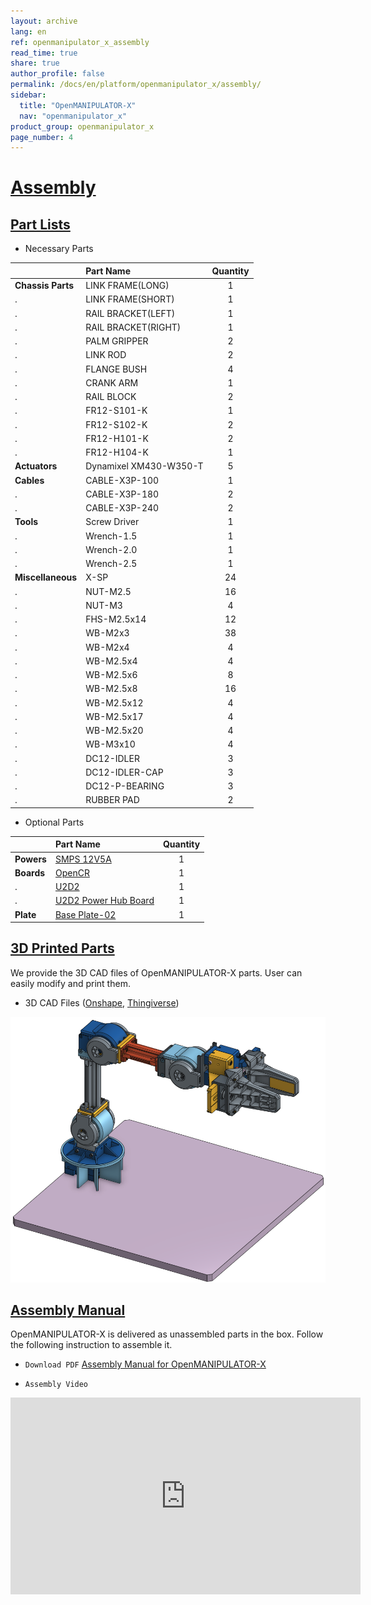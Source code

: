 ```yaml
---
layout: archive
lang: en
ref: openmanipulator_x_assembly
read_time: true
share: true
author_profile: false
permalink: /docs/en/platform/openmanipulator_x/assembly/
sidebar:
  title: "OpenMANIPULATOR-X"
  nav: "openmanipulator_x"
product_group: openmanipulator_x
page_number: 4
---
```


<div style="counter-reset: h1 3"></div>

# [Assembly](#assembly)

## [Part Lists](#part-lists)

- Necessary Parts

|                   | Part Name              | Quantity |
|:------------------|:-----------------------|:--------:|
| **Chassis Parts** | LINK FRAME(LONG)       |    1     |
| .                 | LINK FRAME(SHORT)      |    1     |
| .                 | RAIL BRACKET(LEFT)     |    1     |
| .                 | RAIL BRACKET(RIGHT)    |    1     |
| .                 | PALM GRIPPER           |    2     |
| .                 | LINK ROD               |    2     |
| .                 | FLANGE BUSH            |    4     |
| .                 | CRANK ARM              |    1     |
| .                 | RAIL BLOCK             |    2     |
| .                 | FR12-S101-K            |    1     |
| .                 | FR12-S102-K            |    2     |
| .                 | FR12-H101-K            |    2     |
| .                 | FR12-H104-K            |    1     |
| **Actuators**     | Dynamixel XM430-W350-T |    5     |
| **Cables**        | CABLE-X3P-100          |    1     |
| .                 | CABLE-X3P-180          |    2     |
| .                 | CABLE-X3P-240          |    2     |
| **Tools**         | Screw Driver           |    1     |
| .                 | Wrench-1.5             |    1     |
| .                 | Wrench-2.0             |    1     |
| .                 | Wrench-2.5             |    1     |
| **Miscellaneous** | X-SP                   |    24    |
| .                 | NUT-M2.5               |    16    |
| .                 | NUT-M3                 |    4     |
| .                 | FHS-M2.5x14            |    12    |
| .                 | WB-M2x3                |    38    |
| .                 | WB-M2x4                |    4     |
| .                 | WB-M2.5x4              |    4     |
| .                 | WB-M2.5x6              |    8     |
| .                 | WB-M2.5x8              |    16    |
| .                 | WB-M2.5x12             |    4     |
| .                 | WB-M2.5x17             |    4     |
| .                 | WB-M2.5x20             |    4     |
| .                 | WB-M3x10               |    4     |
| .                 | DC12-IDLER             |    3     |
| .                 | DC12-IDLER-CAP         |    3     |
| .                 | DC12-P-BEARING         |    3     |
| .                 | RUBBER PAD             |    2     |

- Optional Parts

|            | Part Name                                                                                        | Quantity |
|:-----------|:-------------------------------------------------------------------------------------------------|:--------:|
| **Powers** | [SMPS 12V5A](http://www.robotis-shop-en.com/?act=shop_en.goods_view&GS=1369&keyword=smps)        |    1     |
| **Boards** | [OpenCR](http://www.robotis-shop-en.com/?act=shop_en.goods_view&GS=3289&GC=GD0B0100)             |    1     |
| .          | [U2D2](http://www.robotis-shop-en.com/?act=shop_en.goods_view&GS=3288&keyword=u2d2)              |    1     |
| .          | [U2D2 Power Hub Board](http://www.robotis-shop-en.com/?act=shop_en.goods_view&GS=3332&GC=GD0B01) |    1     |
| **Plate**  | [Base Plate-02](http://www.robotis-shop-en.com/?act=shop_en.goods_view&GS=3331)                  |    1     |


<!-- - [Parts of OpenMANIPULATOR-X](https://docs.google.com/a/robotis.com/spreadsheets/d/1h46Vw3amU0FZl3JSRS42BNoAaKeJoDlHAJGMKVe05ts/edit?usp=sharing) -->

<!-- [DIY Manual](https://drive.google.com/open?id=1c5U0v2dQhYiulqiWI0VQMameG82WCc-4rl6J6zlQejA) -->

## [3D Printed Parts](#3d-printed-parts)

We provide the 3D CAD files of OpenMANIPULATOR-X parts. User can easily modify and print them.

- 3D CAD Files ([Onshape](http://www.robotis.com/service/download.php?no=690), [Thingiverse](https://www.thingiverse.com/thing:3069574))

![](/assets/images/platform/openmanipulator_x/OpenManipulator_Chain_OnShape.png)

## [Assembly Manual](#assembly-manual)

OpenMANIPULATOR-X is delivered as unassembled parts in the box. Follow the following instruction to assemble it.

- `Download PDF` [Assembly Manual for OpenMANIPULATOR-X](http://www.robotis.com/service/download.php?no=1255)

- `Assembly Video`

<iframe width="560" height="315" src="https://www.youtube.com/embed/eJTIeDepmNo" frameborder="0" gesture="media" allow="encrypted-media" allowfullscreen></iframe>
